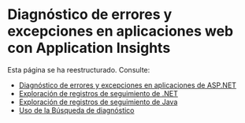 <properties 
	pageTitle="Detección y diagnóstico de errores y excepciones en aplicaciones web" 
	description="Detección y diagnóstico de errores y excepciones en aplicaciones web" 
	services="application-insights" 
    documentationCenter=""
	authors="alancameronwills" 
	manager="douge"/>

<tags 
	ms.service="application-insights" 
	ms.workload="tbd" 
	ms.tgt_pltfrm="ibiza" 
	ms.devlang="na" 
	ms.topic="article" 
	ms.date="07/11/2015" 
	ms.author="awills"/>
 
# Diagnóstico de errores y excepciones en aplicaciones web con Application Insights

Esta página se ha reestructurado. Consulte:

* [Diagnóstico de errores y excepciones en aplicaciones de ASP.NET](app-insights-asp-net-exceptions.md)
* [Exploración de registros de seguimiento de .NET](app-insights-asp-net-trace-logs.md)
* [Exploración de registros de seguimiento de Java](app-insights-java-trace-logs.md)
* [Uso de la Búsqueda de diagnóstico](app-insights-diagnostic-search.md)


 

<!---HONumber=August15_HO6-->